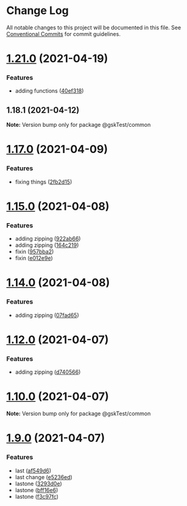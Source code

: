 # Change Log

All notable changes to this project will be documented in this file.
See [Conventional Commits](https://conventionalcommits.org) for commit guidelines.

# [1.21.0](https://github.com/AugustoPeraltaSoft/functionsmonorepo/compare/v1.20.1...v1.21.0) (2021-04-19)


### Features

* adding functions ([40ef318](https://github.com/AugustoPeraltaSoft/functionsmonorepo/commit/40ef31895d3b67eef5ec6a38dd37a3333db20412))






## 1.18.1 (2021-04-12)

**Note:** Version bump only for package @gskTest/common






# [1.17.0](https://github.com/AugustoPeralta/yarn-workspaces/compare/v1.16.0...v1.17.0) (2021-04-09)


### Features

* fixing things ([2fb2d15](https://github.com/AugustoPeralta/yarn-workspaces/commit/2fb2d1581f49676f16b3f570d441bee7e144fde3))






# [1.15.0](https://github.com/AugustoPeralta/yarn-workspaces/compare/v1.14.0...v1.15.0) (2021-04-08)


### Features

* adding zipping ([922ab66](https://github.com/AugustoPeralta/yarn-workspaces/commit/922ab66295a62d8ae760ab5eb6b48beb7c2654d5))
* adding zipping ([164c219](https://github.com/AugustoPeralta/yarn-workspaces/commit/164c219fe4ec1adb62399021bba499bacd98b113))
* fixin ([957bba2](https://github.com/AugustoPeralta/yarn-workspaces/commit/957bba28eb5f0dc40edbadfc882a6d0117d4f228))
* fixin ([e012e9e](https://github.com/AugustoPeralta/yarn-workspaces/commit/e012e9ef258397ccb6bced9c6697dcd292b69e6b))






# [1.14.0](https://github.com/AugustoPeralta/yarn-workspaces/compare/v1.13.0...v1.14.0) (2021-04-08)


### Features

* adding zipping ([07fad65](https://github.com/AugustoPeralta/yarn-workspaces/commit/07fad651a0e81e16f22fb5378466a433188c93b5))






# [1.12.0](https://github.com/AugustoPeralta/yarn-workspaces/compare/v1.11.0...v1.12.0) (2021-04-07)


### Features

* adding zipping ([d740566](https://github.com/AugustoPeralta/yarn-workspaces/commit/d740566f336bef7d2299fadece35b5e30bb9efb9))






# [1.10.0](https://github.com/AugustoPeralta/yarn-workspaces/compare/v1.9.0...v1.10.0) (2021-04-07)

**Note:** Version bump only for package @gskTest/common






# [1.9.0](https://github.com/AugustoPeralta/yarn-workspaces/compare/v1.8.0...v1.9.0) (2021-04-07)


### Features

* last ([af549d6](https://github.com/AugustoPeralta/yarn-workspaces/commit/af549d68c2b22cf126633be1e71243d1f9f61c24))
* last change ([e5236ed](https://github.com/AugustoPeralta/yarn-workspaces/commit/e5236ed9411a3e841b3f86dd97540d983cbad423))
* lastone ([3293d0e](https://github.com/AugustoPeralta/yarn-workspaces/commit/3293d0eb2f5746d5ed5979e9839fabb7a7a073ff))
* lastone ([bff16e6](https://github.com/AugustoPeralta/yarn-workspaces/commit/bff16e6ab6bff34314a50b340614bace1e353e6a))
* lastone ([f3c97fc](https://github.com/AugustoPeralta/yarn-workspaces/commit/f3c97fcabecadd518ed355218602acdfc3d87d0d))
